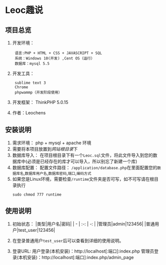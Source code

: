 # Leoc趣说

## 项目总览
1. 开发环境：

		语言:PHP + HTML + CSS + JAVASCRIPT + SQL
		系统：Windows 10(开发) ,Cent OS（运行）
		数据库：mysql 5.5

2. 开发工具： 

		sublime text 3 
		Chrome 
		phpwammp（开发阶段使用）

3. 开发框架：
		ThinkPHP 5.0.15

4. 作者：Leochens

## 安装说明

1. 需求环境：
	php + mysql + apache 环境
2. 需要将本项目放置到*网站根目录*下
3. 数据库导入：
	在项目根目录下有一个`Leoc.sql`文件，将此文件导入到您的数据库中(必须是已经存在的库才可以导入，所以别忘了新建一个库)
4. 数据库配置：
	配置文件路径：
	`/application/database.php`在里面配置您的`数据库名`,`数据库用户名`,`数据库密码`,`端口`,`编码方式`
5. 如果您是Linux环境，需要检查`/runtime`文件夹是否可写，如不可写请在根目录执行
	```shell
	sudo chmod 777 runtime
	```

## 使用说明

1. 初始状态：
	|类型|用户名|密码|
	| - | :-: | -: | 
	|管理员|admin|123456|
	|普通用户|test_user|123456|

2. 在登录普通用户`test_user`后可以查看到详细的使用说明。

3. 登录URL:
	用户登录(本机安装)：http://localhost[:端口]:index.php
	管理员登录(本机安装)：http://localhost[:端口]:index.php/admin_page

	
